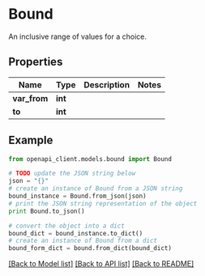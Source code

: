 # Bound

An inclusive range of values for a choice.

## Properties
Name | Type | Description | Notes
------------ | ------------- | ------------- | -------------
**var_from** | **int** |  | 
**to** | **int** |  | 

## Example

```python
from openapi_client.models.bound import Bound

# TODO update the JSON string below
json = "{}"
# create an instance of Bound from a JSON string
bound_instance = Bound.from_json(json)
# print the JSON string representation of the object
print Bound.to_json()

# convert the object into a dict
bound_dict = bound_instance.to_dict()
# create an instance of Bound from a dict
bound_form_dict = bound.from_dict(bound_dict)
```
[[Back to Model list]](../README.md#documentation-for-models) [[Back to API list]](../README.md#documentation-for-api-endpoints) [[Back to README]](../README.md)


